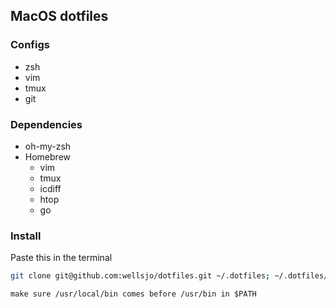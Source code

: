 ## MacOS dotfiles

### Configs
- zsh
- vim
- tmux
- git

### Dependencies
- oh-my-zsh
- Homebrew
  - vim
  - tmux
  - icdiff
  - htop
  - go

### Install
Paste this in the terminal
```bash
git clone git@github.com:wellsjo/dotfiles.git ~/.dotfiles; ~/.dotfiles/setup
```

```
make sure /usr/local/bin comes before /usr/bin in $PATH
```
